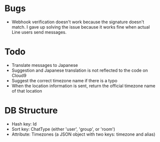 # Bugs

- Webhook verification doesn't work because the signature doesn't match. I gave up solving the issue because it works fine when actual Line users send messages.

# Todo

- Translate messages to Japanese
- Suggestion and Japanese translation is not reflected to the code on Cloud9
- Suggest the correct timezone name if there is a typo
- When the location information is sent, return the official timezone name of that location

# DB Structure

- Hash key: Id
- Sort key: ChatType (either 'user', 'group', or 'room')
- Attribute: Timezones (a JSON object with two keys: timezone and alias)
